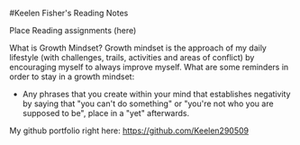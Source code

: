 #Keelen Fisher's Reading Notes 

Place Reading assignments (here)

What is Growth Mindset?
Growth mindset is the approach of my daily lifestyle (with challenges, trails, activities and areas of conflict) by encouraging myself to always improve myself.
What are some reminders in order to stay in a growth mindset:
- Any phrases that you create within your mind that establishes negativity by saying that "you can't do something" or "you're not who you are supposed to be", place in a "yet" afterwards.


My github portfolio right here: https://github.com/Keelen290509

